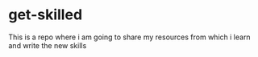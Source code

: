 get-skilled
===========

This is a repo where i am going to share my resources from which i learn and write the new skills
